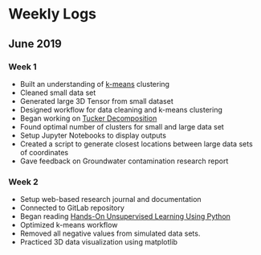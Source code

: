 # Weekly Logs  
## June 2019
### Week 1
- Built an understanding of [k-means](U_ML.md?id=k-means-clustering) clustering
- Cleaned small data set
- Generated large 3D Tensor from small dataset
- Designed workflow for data cleaning and k-means clustering
- Began working on [Tucker Decomposition](U_ML.md?id=tucker-decomposition)
- Found optimal number of clusters for small and large data set
- Setup Jupyter Notebooks to display outputs
- Created a script to generate closest locations between large data sets of coordinates
- Gave feedback on Groundwater contamination research report 

  
### Week 2
- Setup web-based research journal and documentation
- Connected to GitLab repository
- Began reading [Hands-On Unsupervised Learning Using Python](https://www.amazon.com/Hands-Unsupervised-Learning-Using-Python/dp/1492035645)
- Optimized k-means workflow
- Removed all negative values from simulated data sets.
- Practiced 3D data visualization using matplotlib